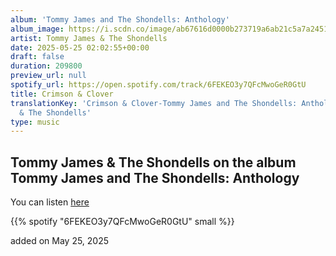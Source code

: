 ```yaml
---
album: 'Tommy James and The Shondells: Anthology'
album_image: https://i.scdn.co/image/ab67616d0000b273719a6ab21c5a7a245163c11b
artist: Tommy James & The Shondells
date: 2025-05-25 02:02:55+00:00
draft: false
duration: 209800
preview_url: null
spotify_url: https://open.spotify.com/track/6FEKEO3y7QFcMwoGeR0GtU
title: Crimson & Clover
translationKey: 'Crimson & Clover-Tommy James and The Shondells: Anthology-Tommy James
  & The Shondells'
type: music
---
```



## Tommy James & The Shondells on the album Tommy James and The Shondells: Anthology

You can listen [here](https://open.spotify.com/track/6FEKEO3y7QFcMwoGeR0GtU)

{{% spotify "6FEKEO3y7QFcMwoGeR0GtU" small %}}

added on May 25, 2025